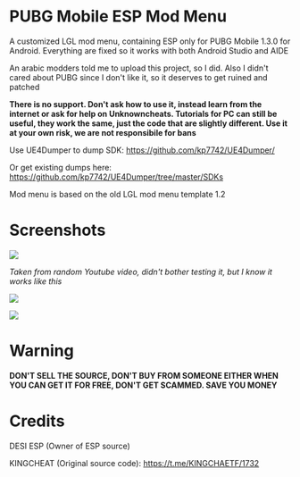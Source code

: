 # PUBG Mobile ESP Mod Menu
A customized LGL mod menu, containing ESP only for PUBG Mobile 1.3.0 for Android. Everything are fixed so it works with both Android Studio and AIDE

An arabic modders told me to upload this project, so I did. Also I didn't cared about PUBG since I don't like it, so it deserves to get ruined and patched

**There is no support. Don't ask how to use it, instead learn from the internet or ask for help on Unknowncheats. Tutorials for PC can still be useful, they work the same, just the code that are slightly different. Use it at your own risk, we are not responsibile for bans**

Use UE4Dumper to dump SDK: https://github.com/kp7742/UE4Dumper/

Or get existing dumps here: https://github.com/kp7742/UE4Dumper/tree/master/SDKs

Mod menu is based on the old LGL mod menu template 1.2

# Screenshots
![](https://i.imgur.com/lb51q1F.png)

*Taken from random Youtube video, didn't bother testing it, but I know it works like this*

![](https://i.imgur.com/rHO367x.png)

![](https://i.imgur.com/tRXEsvk.png)

# Warning
**DON'T SELL THE SOURCE, DON'T BUY FROM SOMEONE EITHER WHEN YOU CAN GET IT FOR FREE, DON'T GET SCAMMED. SAVE YOU MONEY**

# Credits
DESI ESP (Owner of ESP source)

KINGCHEAT (Original source code): https://t.me/KINGCHAETF/1732
